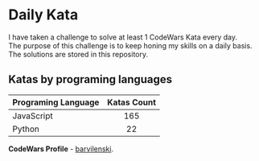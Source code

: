 # Daily Kata

I have taken a challenge to solve at least 1 CodeWars Kata every day.  
The purpose of this challenge is to keep honing my skills on a daily basis.  
The solutions are stored in this repository.

## Katas by programing languages

| Programing Language | Katas Count |
| ------------------- | :---------: |
| JavaScript          |         165 |
| Python              |          22 |


**CodeWars Profile** - [barvilenski](https://www.codewars.com/users/vbarv24).
